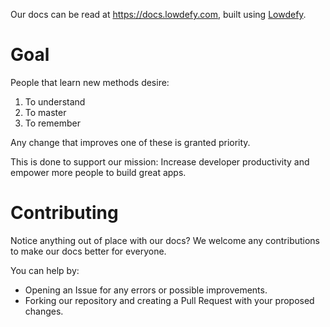 Our docs can be read at https://docs.lowdefy.com, built using [Lowdefy](https://lowdefy.com).

# Goal

People that learn new methods desire:
1. To understand
2. To master
3. To remember

Any change that improves one of these is granted priority.

This is done to support our mission:
Increase developer productivity and empower more people to build great apps.

# Contributing
Notice anything out of place with our docs? We welcome any contributions to make our docs better for everyone.

You can help by:
- Opening an Issue for any errors or possible improvements.
- Forking our repository and creating a Pull Request with your proposed changes.